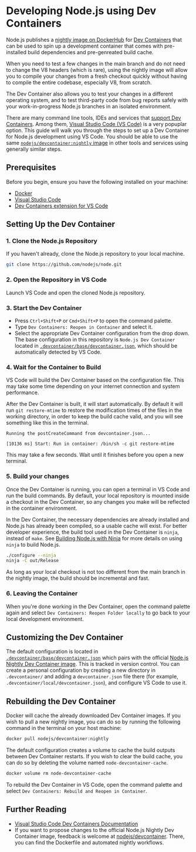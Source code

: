 # Developing Node.js using Dev Containers

Node.js publishes a [nightly image on DockerHub](https://hub.docker.com/r/nodejs/devcontainer) for
[Dev Containers](https://containers.dev/) that can be used to spin up a
development container that comes with pre-installed build dependencies and pre-genreated build cache.

When you need to test a few changes in the main branch and do not need
to change the V8 headers (which is rare), using the nightly image will allow you to compile your
changes from a fresh checkout quickly without having to compile the entire codebase, especially V8,
from scratch.

The Dev Container also allows you to test your changes in a different operating system, and to test
third-party code from bug reports safely with your work-in-progress Node.js branches in an isolated environment.

There are many command line tools, IDEs and services that [support Dev Containers](https://containers.dev/supporting).
Among them, [Visual Studio Code (VS Code)](https://code.visualstudio.com/) is a very popuplar option.
This guide will walk you through the steps to set up a Dev Container for Node.js development using VS Code.
You should be able to use the same [`nodejs/devcontainer:nightly` image](https://hub.docker.com/r/nodejs/devcontainer)
in other tools and services using generally similar steps.

## Prerequisites

Before you begin, ensure you have the following installed on your machine:

* [Docker](https://www.docker.com/get-started)
* [Visual Studio Code](https://code.visualstudio.com/)
* [Dev Containers extension for VS Code](https://marketplace.visualstudio.com/items?itemName=ms-vscode-remote.remote-containers)

## Setting Up the Dev Container

### 1. Clone the Node.js Repository

If you haven't already, clone the Node.js repository to your local machine.

```bash
git clone https://github.com/nodejs/node.git
```

### 2. Open the Repository in VS Code

Launch VS Code and open the cloned Node.js repository.

### 3. Start the Dev Container

* Press `Ctrl+Shift+P` or `Cmd+Shift+P` to open the command palette.
* Type `Dev Containers: Reopen in Container` and select it.
* Select the appropriate Dev Container configuration from the drop down. The base configuration in this
  repository is `Node.js Dev Container` located in
  [`.devcontainer/base/devcontainer.json`](../../.devcontainer/base/devcontainer.json), which should be
  automatically detected by VS Code.

### 4. Wait for the Container to Build

VS Code will build the Dev Container based on the configuration file. This may take some time depending
on your internet connection and system performance.

After the Dev Container is built, it will start automatically. By default it will run `git restore-mtime` to
restore the modification times of the files in the working directory, in order to keep the build cache valid,
and you will see something like this in the terminal.

```text
Running the postCreateCommand from devcontainer.json...

[10136 ms] Start: Run in container: /bin/sh -c git restore-mtime
```

This may take a few seconds. Wait until it finishes before you open a new terminal.

### 5. Build your changes

Once the Dev Container is running, you can open a terminal in VS Code and run the build commands. By default,
your local repository is mounted inside a checkout in the Dev Container, so any changes you make will be reflected
in the container environment.

In the Dev Container, the necessary dependencies are already installed and Node.js has already been 
compiled, so a usable cache will exist. For better developer experience, the
build tool used in the Dev Container is `ninja`, instead of `make`. See
[Building Node.js with Ninja](./building-node-with-ninja.md) for more details on using `ninja` to build Node.js.

```bash
./configure --ninja
ninja -C out/Release
```

As long as your local checkout is not too different from the main branch in the nightly image, the build
should be incremental and fast.

### 6. Leaving the Container

When you're done working in the Dev Container, open the command palette again and select
`Dev Containers: Reopen Folder locally` to go back to your local development environment.

## Customizing the Dev Container

The default configuration is located in
[`.devcontainer/base/devcontainer.json`](../../.devcontainer/base/devcontainer.json) which pairs with the
official [Node.js Nightly Dev Container image](https://github.com/nodejs/devcontainer).
This is tracked in version control. You can create a personal configuration by creating a new
directory in `.devcontainer/` and adding a `devcontainer.json` file there (for example,
`.devcontainer/local/devcontainer.json`), and configure VS Code to use it.

## Rebuilding the Dev Container

Docker will cache the already downloaded Dev Container images. If you wish to pull a new nightly image, you can do
so by running the following command in the terminal on your host machine:

```bash
docker pull nodejs/devcontainer:nightly
```

The default configuration creates a volume to cache the build outputs between Dev Container restarts. If you wish to clear
the build cache, you can do so by deleting the volume named `node-devcontainer-cache`.

```bash
docker volume rm node-devcontainer-cache
```

To rebuild the Dev Container in VS Code, open the command palette and select
`Dev Containers: Rebuild and Reopen in Container`.

## Further Reading

* [Visual Studio Code Dev Containers Documentation](https://code.visualstudio.com/docs/remote/containers)
* If you want to propose changes to the official Node.js Nightly Dev Container image, feedback is welcome at  [nodejs/devcontainer](https://github.com/nodejs/devcontainer). There, you can find
   the Dockerfile and automated nightly workflows.
